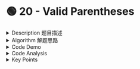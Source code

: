 # 🟢 20 - Valid Parentheses

<details>

<summary>Description 题目描述 </summary>

Given a string containing just the characters '(', ')', '{', '}', '\[' and ']', determine if the input string is valid.

An input string is valid if:

* Open brackets must be closed by the same type of brackets.
* Open brackets must be closed in the correct order.
* Note that an empty string is also considered valid.

Example 1:

```
Input: ""
Output: true
```

Example 2:

```
Input: "()[]{}" Output: true
```

Example 3:

```
Input: "((()(()))) " Output: true
```

Example 4:

```
Input: "([)]" Output: false
```

Example 5:

```
Input: "{[]}" Output: true
```

</details>

<details>

<summary>Algorithm 解题思路 </summary>

#### 题目大意：括号匹配问题

<mark style="background-color:green;">注意：</mark>

* input是个String
* 并不是所有的left bracket在前，right bracket在后，可能穿插

Examples:

```
"([])][{}"   --- false 因为中间][不是
"(( () (()) ))" --- true 每对都match
"([)]" --- false
"{[]}"  --- true
```

<mark style="color:yellow;">**Algo**</mark>

* 遇到左括号就进栈push&#x20;
* 遇到右括号并且stack top为与之"对应"的左括号，就把栈顶元素出栈&#x20;
* 最后看栈里面还有没有其他元素，如果为空，即匹配&#x20;
* 需要注意，空字符串是满足括号匹配的，即输出 true

<mark style="color:yellow;">**Algo Leetcode:**</mark>

1. Initialize a stack S.
2. Process _each bracket of the expression_ one at a time.
3. If we encounter an opening bracket, we simply push it onto the stack. This means we will process it later, let us simply move onto the **sub-expression** ahead.
4. If we encounter a closing bracket, then we <mark style="color:orange;">**check the element on top of the stack**</mark>. If the element at the top of the stack is an <mark style="color:orange;">opening bracket</mark> <mark style="color:orange;"></mark><mark style="color:orange;">`of the same type`</mark>, then we pop it off the stack and continue processing. Else, this implies an invalid expression.
5. In the end, if we are left with a stack still having elements, then this implies an invalid expression.

</details>

<details>

<summary>Code Demo</summary>

1. <mark style="color:purple;">用</mark><mark style="color:purple;">**HashMap作为field**</mark>** :**
   1. <mark style="color:yellow;">**储存应对应的 () \[] {}**</mark> => 简化中间 涉及到check if the left and right bracket is a matched couple
   2. <mark style="color:yellow;">**key: closing bracket ; value: open bracket的设计**</mark>：中间涉及到map.get(key) == topElement 用key来retrieve对应的value简单，用value来retrieve对应的key复杂
2. <mark style="color:purple;">**用Stack来处理reason:**</mark>&#x20;
   1. The key idea behind using a stack to solve this problem is that the <mark style="color:yellow;">problem involves managing a sequence of characters</mark> where the <mark style="color:yellow;">**ORDER**</mark> <mark style="color:yellow;"></mark><mark style="color:yellow;">in which they appear is important.</mark> Specifically, it requires us to check if the closing brackets match with the corresponding opening brackets in the correct order.
   2. Using two pointers wouldn't be as effective in this problem because you'd need to somehow keep track of all the unmatched opening brackets and their positions, which is exactly what the stack does for us in a very efficient way.
3. <mark style="color:purple;">**line 27 考虑到遇到closing bracket时stack为empty的情况**</mark>**:**
   1. &#x20;If you call `pop()` on an empty stack in Java, it will throw an <mark style="color:purple;background-color:green;">`EmptyStackException`</mark><mark style="background-color:green;">.</mark> => <mark style="color:green;">所以要处理：遇到 closing bracket尝试pop stack时候，如果stack是空的要给个place holder "#"</mark>
   2. example: () ]\[ => 处理到 “]"的时候stack是空的
4. Edge Case: Empty String的处理

<pre class="language-java" data-line-numbers><code class="lang-java">class Solution {

   public Map&#x3C;Character, Character> mappings;
   
   public Solution() {
        this.mappings = new HashMap&#x3C;>();
        this.mappings.put(')', '(');
        this.mappings.put(']', '[');
        this.mappings.put('}', '{');
    }

    public boolean isValid(String s) {
        // Edge Case: s is empty
        if (s.isEmpty()) {
            return true;
        }
        // "([])][{}" --- false
        Stack&#x3C;Character> stack = new Stack&#x3C;>();
        for (int i = 0; i &#x3C; s.length(); i++) {
            char c = s.charAt(i);
            // if c is open bracket
            if (this.mappings.containsValue(c)) {
                stack.push(c);
            } else {
                // if c is closing bracket
                // pop the top element from the stack and check if they match
                // 如果stacks是空的: 要给placeholder不然会throw emptyStackException
                char topElement = stack.isEmpty() ? '#' : stack.pop();
                System.out.println("topElement: " + topElement);
                if (<a data-footnote-ref href="#user-content-fn-1">this.mappings.get(c)</a> != topElement) {
                    return false;
                }
            }
        }
        return stack.isEmpty();
    }
}
</code></pre>

</details>

<details>

<summary>Code Analysis</summary>

* Time complexity : $$O(n)$$ because we simply traverse the given string one character at a time and push and pop operations on a stack take $$O(1)$$ time.
* Space complexity : $$O(n)$$ as we **push all opening brackets onto the stack** and in the worst case, we will end up pushing all the brackets onto the stack. e.g. `((((((((((`.

</details>

<details>

<summary>Key Points</summary>

* This solution assumes that the input string only contains `(`, `)`, `{`, `}`, `[` and `]`. If there are other characters, the solution needs to be adjusted.
* This solution can handle cases where the string is empty, by returning `true` as an empty string is technically a valid input.

<!---->

* <mark style="background-color:yellow;">**Stack**</mark>
  * Stack\<Character> stack = new Stack<>();
  * stack.push()
  * stack.pop()
* <mark style="background-color:yellow;">String</mark>
  * s.charAt(index)
  * s.length() 注意括号 arr.length的对比
  * check string is empty or not

<pre class="language-java"><code class="lang-java"><strong>if (str.isEmpty()) { 
</strong>    System.out.println("String is empty");
}
if (str.length() == 0) { 
    System.out.println("String is empty");
}
</code></pre>

</details>

[^1]: 
